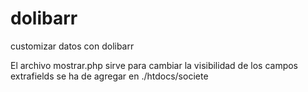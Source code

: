 # dolibarr
customizar datos con dolibarr

El archivo mostrar.php sirve para cambiar la visibilidad de los campos extrafields se ha de agregar en ./htdocs/societe
